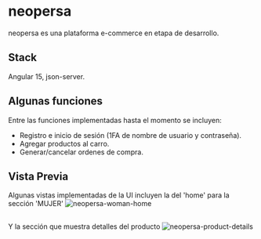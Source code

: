 # neopersa

neopersa es una plataforma e-commerce en etapa de desarrollo.

## Stack

Angular 15, json-server.

## Algunas funciones

Entre las funciones implementadas hasta el momento se incluyen:
- Registro e inicio de sesión (1FA de nombre de usuario y contraseña).
- Agregar productos al carro.
- Generar/cancelar ordenes de compra.

## Vista Previa

Algunas vistas implementadas de la UI incluyen la del 'home' para la sección 'MUJER'
![neopersa-woman-home](https://github.com/fpr95/neopersa-I/assets/102566410/70fd099c-e1ed-447d-a9b7-181a3799b5e2)
##
Y la sección que muestra detalles del producto
![neopersa-product-details](https://github.com/fpr95/neopersaI/assets/102566410/bf1cba77-67dc-4adf-9543-765e5a08959e)
##
